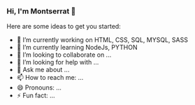 ### Hi, I'm Montserrat 👋

<!-- ![632a79db-e141-44e8-af54-11acd2c7a5b2](https://user-images.githubusercontent.com/63829756/154180365-38afbdbb-fdb3-451e-a7aa-83ad64c1263d.jpg) -->
Here are some ideas to get you started:

- 🔭 I’m currently working on HTML, CSS, SQL, MYSQL, SASS
- 🌱 I’m currently learning NodeJs, PYTHON
- 👯 I’m looking to collaborate on ...
- 🤔 I’m looking for help with ...
- 💬 Ask me about ...
- 📫 How to reach me: ...
- 😄 Pronouns: ...
- ⚡ Fun fact: ...
